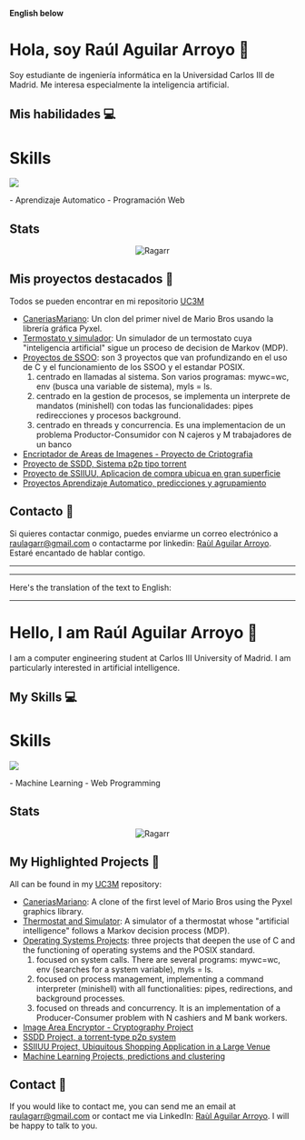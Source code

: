 
**English below**

# Hola, soy Raúl Aguilar Arroyo 👋

Soy estudiante de ingeniería informática en la Universidad Carlos III de Madrid. Me interesa especialmente la inteligencia artificial.

## Mis habilidades 💻
# Skills
<p align="left">
  <a href="https://skillicons.dev">
    <img src="https://skillicons.dev/icons?i=c,cs,cpp,linux,py,css,html,js,git,github,mysql,azure,&perline=6" />
  </a>
</p>
- Aprendizaje Automatico
- Programación Web

## Stats
<p align="center">
  <img align="center" src="https://github-readme-stats.vercel.app/api/top-langs?username=Ragarr&show_icons=true&locale=en&layout=compact" alt="Ragarr" />
</p>
<!--
<p align="center">
  <img align="center" src="https://github-readme-stats.vercel.app/api?username=Ragarr&show_icons=true&theme=transparent" alt="Ragarr"/>
</p>
-->

## Mis proyectos destacados 🚀
Todos se pueden encontrar en mi repositorio [UC3M](https://github.com/Ragarr/UC3M)
- [CaneriasMariano](https://github.com/Ragarr/UC3M/tree/main/Proyectos%20y%20practicas/1%C2%BA/Programacion/Proyecto%20-%20Mario%20Bros): Un clon del primer nivel de Mario Bros usando la librería gráfica Pyxel.
- [Termostato y simulador](https://github.com/Ragarr/UC3M/tree/main/Proyectos%20y%20practicas/2%C2%BA/Inteligencia%20Artificial/Proyecto): Un simulador de un termostato cuya "inteligencia artificial" sigue un proceso de decision de Markov (MDP).
- [Proyectos de SSOO](https://github.com/Ragarr/UC3M/tree/main/Proyectos%20y%20practicas/2%C2%BA/Sistemas%20operativos): son 3 proyectos que van profundizando en el uso de C y el funcionamiento de los SSOO y el estandar POSIX. 
  1. centrado en llamadas al sistema. Son varios programas: mywc=wc, env (busca una variable de sistema), myls = ls.
  2. centrado en la gestion de procesos, se implementa un interprete de mandatos (minishell) con todas las funcionalidades: pipes redirecciones y procesos background.
  3. centrado en threads y concurrencia. Es una implementacion de un problema Productor-Consumidor con N cajeros y M trabajadores de un banco
- [Encriptador de Areas de Imagenes - Proyecto de Criptografia](https://github.com/Ragarr/Criptografia_2023-24)
- [Proyecto de SSDD, Sistema p2p tipo torrent](https://github.com/Ragarr/UC3M/tree/main/Proyectos%20y%20practicas/3%C2%BA/SSDD/Proyecto-SSDD/Proyecto-SSDD-main)
- [Proyecto de SSIIUU, Aplicacion de compra ubicua en gran superficie](https://github.com/Ragarr/UC3M/tree/main/Proyectos%20y%20practicas/3%C2%BA/SSIIUU-Prototipado)
- [Proyectos Aprendizaje Automatico, predicciones y agrupamiento](https://github.com/Ragarr/UC3M/tree/main/Proyectos%20y%20practicas/3%C2%BA/AA)

## Contacto 📧

Si quieres contactar conmigo, puedes enviarme un correo electrónico a raulagarr@gmail.com o contactarme por linkedin: [Raùl Aguilar Arroyo](https://www.linkedin.com/in/ra%C3%B9l-aguilar-arroyo-208462221/). Estaré encantado de hablar contigo.

----------------------------------------------------------------------------------

----------------------------------------------------------------------------------


Here's the translation of the text to English:

---

# Hello, I am Raúl Aguilar Arroyo 👋

I am a computer engineering student at Carlos III University of Madrid. I am particularly interested in artificial intelligence.

## My Skills 💻
# Skills
<p align="left">
  <a href="https://skillicons.dev">
    <img src="https://skillicons.dev/icons?i=c,cs,cpp,linux,py,css,html,js,git,github,mysql,azure,&perline=6" />
  </a>
</p>
- Machine Learning
- Web Programming

## Stats
<p align="center">
  <img align="center" src="https://github-readme-stats.vercel.app/api/top-langs?username=Ragarr&show_icons=true&locale=en&layout=compact" alt="Ragarr" />
</p>
<!--
<p align="center">
  <img align="center" src="https://github-readme-stats.vercel.app/api?username=Ragarr&show_icons=true&theme=transparent" alt="Ragarr"/>
</p>
-->

## My Highlighted Projects 🚀
All can be found in my [UC3M](https://github.com/Ragarr/UC3M) repository:
- [CaneriasMariano](https://github.com/Ragarr/UC3M/tree/main/Proyectos%20y%20practicas/1%C2%BA/Programacion/Proyecto%20-%20Mario%20Bros): A clone of the first level of Mario Bros using the Pyxel graphics library.
- [Thermostat and Simulator](https://github.com/Ragarr/UC3M/tree/main/Proyectos%20y%20practicas/2%C2%BA/Inteligencia%20Artificial/Proyecto): A simulator of a thermostat whose "artificial intelligence" follows a Markov decision process (MDP).
- [Operating Systems Projects](https://github.com/Ragarr/UC3M/tree/main/Proyectos%20y%20practicas/2%C2%BA/Sistemas%20operativos): three projects that deepen the use of C and the functioning of operating systems and the POSIX standard.
  1. focused on system calls. There are several programs: mywc=wc, env (searches for a system variable), myls = ls.
  2. focused on process management, implementing a command interpreter (minishell) with all functionalities: pipes, redirections, and background processes.
  3. focused on threads and concurrency. It is an implementation of a Producer-Consumer problem with N cashiers and M bank workers.
- [Image Area Encryptor - Cryptography Project](https://github.com/Ragarr/Criptografia_2023-24)
- [SSDD Project, a torrent-type p2p system](https://github.com/Ragarr/UC3M/tree/main/Proyectos%20y%20practicas/3%C2%BA/SSDD/Proyecto-SSDD/Proyecto-SSDD-main)
- [SSIIUU Project, Ubiquitous Shopping Application in a Large Venue](https://github.com/Ragarr/UC3M/tree/main/Proyectos%20y%20practicas/3%C2%BA/SSIIUU-Prototipado)
- [Machine Learning Projects, predictions and clustering](https://github.com/Ragarr/UC3M/tree/main/Proyectos%20y%20practicas/3%C2%BA/AA)

## Contact 📧

If you would like to contact me, you can send me an email at raulagarr@gmail.com or contact me via LinkedIn: [Raùl Aguilar Arroyo](https://www.linkedin.com/in/ra%C3%B9l-aguilar-arroyo-208462221/). I will be happy to talk to you.
